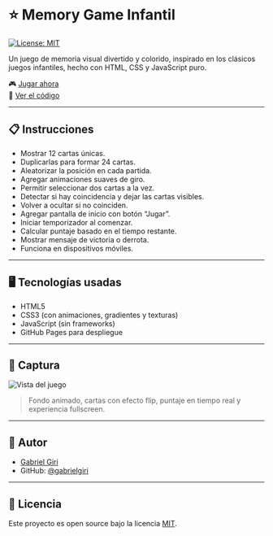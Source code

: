 # ⭐ Memory Game Infantil

[![License: MIT](https://img.shields.io/badge/License-MIT-blue.svg)](https://opensource.org/licenses/MIT)

Un juego de memoria visual divertido y colorido, inspirado en los clásicos juegos infantiles, hecho con HTML, CSS y JavaScript puro.

🎮 [Jugar ahora](https://gabrielgiri.github.io/memotest)  
📖 [Ver el código](https://github.com/gabrielgiri/memotest)

---

## 📋 Instrucciones

- Mostrar 12 cartas únicas.
- Duplicarlas para formar 24 cartas.
- Aleatorizar la posición en cada partida.
- Agregar animaciones suaves de giro.
- Permitir seleccionar dos cartas a la vez.
- Detectar si hay coincidencia y dejar las cartas visibles.
- Volver a ocultar si no coinciden.
- Agregar pantalla de inicio con botón “Jugar”.
- Iniciar temporizador al comenzar.
- Calcular puntaje basado en el tiempo restante.
- Mostrar mensaje de victoria o derrota.
- Funciona en dispositivos móviles.

---

## 🖥️ Tecnologías usadas

- HTML5
- CSS3 (con animaciones, gradientes y texturas)
- JavaScript (sin frameworks)
- GitHub Pages para despliegue

---

## 📸 Captura

![Vista del juego](preview.png)

> Fondo animado, cartas con efecto flip, puntaje en tiempo real y experiencia fullscreen.

---

## 👤 Autor

- [Gabriel Giri](https://www.gabrielgiri.com.ar)
- GitHub: [@gabrielgiri](https://github.com/gabrielgiri)

---

## 📄 Licencia

Este proyecto es open source bajo la licencia [MIT](LICENSE).

